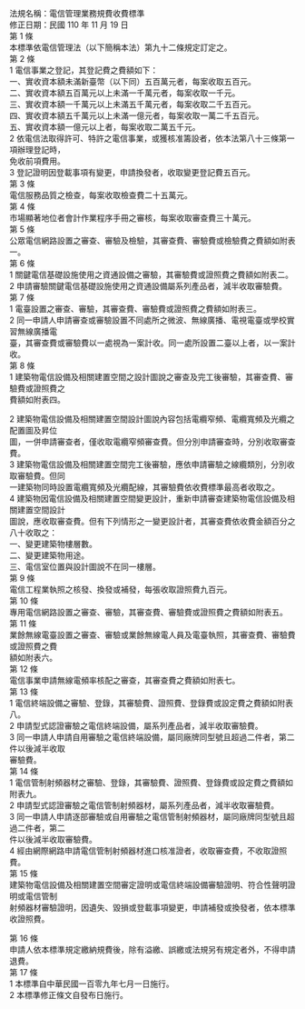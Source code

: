 法規名稱：電信管理業務規費收費標準  
修正日期：民國 110 年 11 月 19 日  
第 1 條  
本標準依電信管理法（以下簡稱本法）第九十二條規定訂定之。  
第 2 條  
1 電信事業之登記，其登記費之費額如下：  
一、實收資本額未滿新臺幣（以下同）五百萬元者，每案收取五百元。  
二、實收資本額五百萬元以上未滿一千萬元者，每案收取一千元。  
三、實收資本額一千萬元以上未滿五千萬元者，每案收取二千五百元。  
四、實收資本額五千萬元以上未滿一億元者，每案收取一萬二千五百元。  
五、實收資本額一億元以上者，每案收取二萬五千元。  
2 依電信法取得許可、特許之電信事業，或獲核准籌設者，依本法第八十三條第一項辦理登記時，  
免收前項費用。  
3 登記證明因登載事項有變更，申請換發者，收取變更登記費五百元。  
第 3 條  
電信服務品質之檢查，每案收取檢查費二十五萬元。  
第 4 條  
市場顯著地位者會計作業程序手冊之審核，每案收取審查費三十萬元。  
第 5 條  
公眾電信網路設置之審查、審驗及檢驗，其審查費、審驗費或檢驗費之費額如附表一。  
第 6 條  
1 關鍵電信基礎設施使用之資通設備之審驗，其審驗費或證照費之費額如附表二。  
2 申請審驗關鍵電信基礎設施使用之資通設備屬系列產品者，減半收取審驗費。  
第 7 條  
1 電臺設置之審查、審驗，其審查費、審驗費或證照費之費額如附表三。  
2 同一申請人申請審查或審驗設置不同處所之微波、無線廣播、電視電臺或學校實習無線廣播電  
臺，其審查費或審驗費以一處視為一案計收。同一處所設置二臺以上者，以一案計收。  
第 8 條  
1 建築物電信設備及相關建置空間之設計圖說之審查及完工後審驗，其審查費、審驗費或證照費之  
費額如附表四。  


2 建築物電信設備及相關建置空間設計圖說內容包括電纜窄頻、電纜寬頻及光纜之配置圖及昇位  
圖，一併申請審查者，僅收取電纜窄頻審查費。但分別申請審查時，分別收取審查費。  
3 建築物電信設備及相關建置空間完工後審驗，應依申請審驗之線纜類別，分別收取審驗費。但同  
一建築物同時設置電纜寬頻及光纜配線，其審驗費依收費標準最高者收取之。  
4 建築物因電信設備及相關建置空間變更設計，重新申請審查建築物電信設備及相關建置空間設計  
圖說，應收取審查費。但有下列情形之一變更設計者，其審查費依收費金額百分之八十收取之：  
一、變更建築物樓層數。  
二、變更建築物用途。  
三、電信室位置與設計圖說不在同一樓層。  
第 9 條  
電信工程業執照之核發、換發或補發，每張收取證照費九百元。  
第 10 條  
專用電信網路設置之審查、審驗，其審查費、審驗費或證照費之費額如附表五。  
第 11 條  
業餘無線電臺設置之審查、審驗或業餘無線電人員及電臺執照，其審查費、審驗費或證照費之費  
額如附表六。  
第 12 條  
電信事業申請無線電頻率核配之審查，其審查費之費額如附表七。  
第 13 條  
1 電信終端設備之審驗、登錄，其審驗費、證照費、登錄費或設定費之費額如附表八。  
2 申請型式認證審驗之電信終端設備，屬系列產品者，減半收取審驗費。  
3 同一申請人申請自用審驗之電信終端設備，屬同廠牌同型號且超過二件者，第二件以後減半收取  
審驗費。  
第 14 條  
1 電信管制射頻器材之審驗、登錄，其審驗費、證照費、登錄費或設定費之費額如附表九。  
2 申請型式認證審驗之電信管制射頻器材，屬系列產品者，減半收取審驗費。  
3 同一申請人申請逐部審驗或自用審驗之電信管制射頻器材，屬同廠牌同型號且超過二件者，第二  
件以後減半收取審驗費。  
4 經由網際網路申請電信管制射頻器材進口核准證者，收取審查費，不收取證照費。  
第 15 條  
建築物電信設備及相關建置空間審定證明或電信終端設備審驗證明、符合性聲明證明或電信管制  
射頻器材審驗證明，因遺失、毀損或登載事項變更，申請補發或換發者，依本標準收證照費。  


第 16 條  
申請人依本標準規定繳納規費後，除有溢繳、誤繳或法規另有規定者外，不得申請退費。  
第 17 條  
1 本標準自中華民國一百零九年七月一日施行。  
2 本標準修正條文自發布日施行。  


